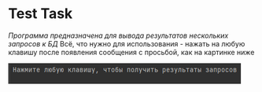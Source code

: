 # Test Task

*Программа предназначена для вывода результатов нескольких запросов к БД*
Всё, что нужно для использования - нажать на любую клавишу после появления сообщения с просьбой, как на картинке ниже

![message](testTaskConsole/image/Readme/message.png)